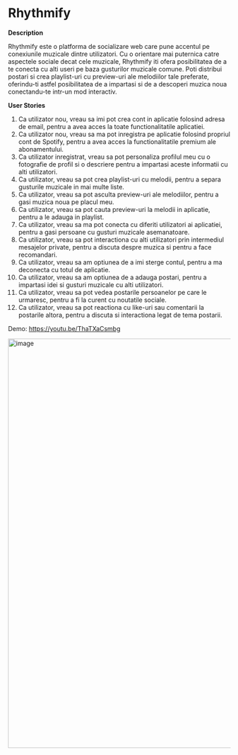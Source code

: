 # Rhythmify
**Description**

Rhythmify este o platforma de socializare web care pune accentul pe conexiunile muzicale dintre utilizatori. Cu o orientare mai puternica catre aspectele sociale decat cele muzicale, Rhythmify iti ofera posibilitatea de a te conecta cu alti useri pe baza gusturilor muzicale comune. Poti distribui postari si crea playlist-uri cu preview-uri ale melodiilor tale preferate, oferindu-ti astfel posibilitatea de a impartasi si de a descoperi muzica noua conectandu-te intr-un mod interactiv.


**User Stories**
1.	Ca utilizator nou, vreau sa imi pot crea cont in aplicatie folosind adresa de email, pentru a avea acces la toate functionalitatile aplicatiei.
2.  Ca utilizator nou, vreau sa ma pot inregistra pe aplicatie folosind propriul cont de Spotify, pentru a avea acces la functionalitatile premium ale abonamentului.
3.	Ca utilizator inregistrat, vreau sa pot personaliza profilul meu cu o fotografie de profil si o descriere pentru a impartasi aceste informatii cu alti utilizatori.
4.  Ca utilizator, vreau sa pot crea playlist-uri cu melodii, pentru a separa gusturile muzicale in mai multe liste.
5.	Ca utilizator, vreau sa pot asculta preview-uri ale melodiilor, pentru a gasi muzica noua pe placul meu.
6.	Ca utilizator, vreau sa pot cauta preview-uri la melodii in aplicatie, pentru a le adauga in playlist.
7.	Ca utilizator, vreau sa ma pot conecta cu diferiti utilizatori ai aplicatiei, pentru a gasi persoane cu gusturi muzicale asemanatoare.
8.	Ca utilizator, vreau sa pot interactiona cu alti utilizatori prin intermediul mesajelor private, pentru a discuta despre muzica si pentru a face recomandari.
9.	Ca utilizator, vreau sa am optiunea de a imi sterge contul, pentru a ma deconecta cu totul de aplicatie.
10. Ca utilizator, vreau sa am optiunea de a adauga postari, pentru a impartasi idei si gusturi muzicale cu alti utilizatori.
11. Ca utilizator, vreau sa pot vedea postarile persoanelor pe care le urmaresc, pentru a fi la curent cu noutatile sociale.
12. Ca utilizator, vreau sa pot reactiona cu like-uri sau comentarii la postarile altora, pentru a discuta si interactiona legat de tema postarii.

Demo: https://youtu.be/ThaTXaCsmbg

<img width="924" alt="image" src="https://github.com/BogdanProt/Rhythmify/assets/92607347/f0ae1260-30a2-4cdb-af2e-a0d43b070812">
